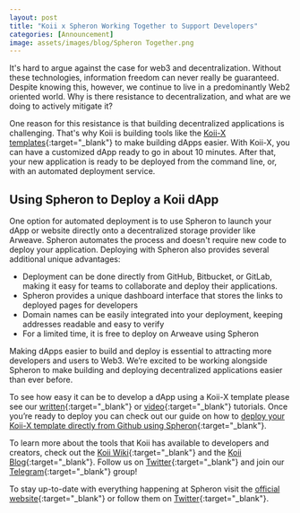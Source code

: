 ```yaml
---
layout: post
title: "Koii x Spheron Working Together to Support Developers"
categories: [Announcement]
image: assets/images/blog/Spheron Together.png
---
```


It's hard to argue against the case for web3 and decentralization. Without these technologies, information freedom can never really be guaranteed. Despite knowing this, however, we continue to live in a predominantly Web2 oriented world. Why is there resistance to decentralization, and what are we doing to actively mitigate it?

One reason for this resistance is that building decentralized applications is challenging. That's why Koii is building tools like the [Koii-X templates](https://docs.koii.network/build-dapps-with-koii/welcome-to-koii-x){:target="\_blank"} to make building dApps easier. With Koii-X, you can have a customized dApp ready to go in about 10 minutes. After that, your new application is ready to be deployed from the command line, or, with an automated deployment service.

## Using Spheron to Deploy a Koii dApp

One option for automated deployment is to use Spheron to launch your dApp or website directly onto a decentralized storage provider like Arweave. Spheron automates the process and doesn't require new code to deploy your application. Deploying with Spheron also provides several additional unique advantages:

- Deployment can be done directly from GitHub, Bitbucket, or GitLab, making it easy for teams to collaborate and deploy their applications.
- Spheron provides a unique dashboard interface that stores the links to deployed pages for developers
- Domain names can be easily integrated into your deployment, keeping addresses readable and easy to verify
- For a limited time, it is free to deploy on Arweave using Spheron

Making dApps easier to build and deploy is essential to attracting more developers and users to Web3. We’re excited to be working alongside Spheron to make building and deploying decentralized applications easier than ever before.

To see how easy it can be to develop a dApp using a Koii-X template please see our [written](https://blog.koii.network/Deploy-your-own-crowdfunding-portal-in-10-minutes-using-Koii-X/){:target="\_blank"} or [video](https://www.youtube.com/watch?v=PBJDM_ZY2WI){:target="\_blank"} tutorials. Once you’re ready to deploy you can check out our guide on how to [deploy your Koii-X template directly from Github using Spheron](https://blog.koii.network/Deploying-your-Koii-X-template-with-Spheron/){:target="\_blank"}.

To learn more about the tools that Koii has available to developers and creators, check out the [Koii Wiki](http://docs.koii.network){:target="\_blank"} and the [Koii Blog](https://blog.koii.network){:target="\_blank"}. Follow us on [Twitter](https://twitter.com/KoiiNetwork){:target="\_blank"} and join our [Telegram](https://t.me/koiinetwork){:target="\_blank"} group!

To stay up-to-date with everything happening at Spheron visit the [official website](https://spheron.network/){:target="\_blank"} or follow them on [Twitter](https://twitter.com/SpheronHQ){:target="\_blank"}.
